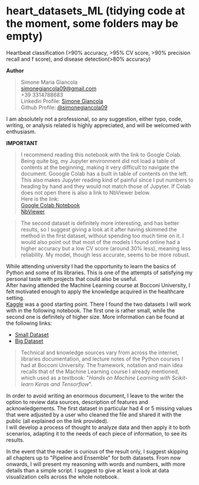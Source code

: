# heart_datasets_ML (tidying code at the moment, some folders may be empty)
Heartbeat classification (>90% accuracy, >95% CV score, >90% precision recall and f score), and disease detection(>80% accuracy) <br>


**Author** <br>
> Simone Maria Giancola <br>
simonegiancola09@gmail.com <br>
+39 3314788683 <br>
Linkedin Profile: [Simone Giancola](https://www.linkedin.com/in/simone-maria-giancola-011465173/) <br> 
Github Profile: [@simonegiancola09](https://github.com/simonegiancola09)

I am absolutely not a professional, so any suggestion, either typo, code, writing, or analysis related is highly appreciated, and will be welcomed with enthusiasm. <br>

**IMPORTANT**
> I recommend reading this notebook with the link to Google Colab. Being quite big, my Jupyter environment did not load a table of contents at the beginning, making it very difficult to navigate the document. Gooogle Colab has a built in table of contents on the left.  This also makes Jupyter reading kind of painful since I put numbers to heading by hand and they would not match those of Jupyter. If Colab does not open there is also a link to NbViewer below. <br>
Here is the link: <br> [Google Colab Notebook](https://colab.research.google.com/drive/1xP2SACZ2Kc0G7zUvOreoYbYLegiuCgbP?usp=sharing) <br>
[NbViewer](https://nbviewer.jupyter.org/github/simonegiancola09/heart_datasets_ML/blob/main/heart_disease.ipynb)

> The second dataset is definitely more interesting, and has better results, so I suggest giving a look at it after having skimmed the method in the first dataset, without spending too much time on it. I would also point out that most of the models I found online had a higher accuracy but a low CV score (around 30% less), meaning less reliability. My model, though less accurate, seems to be more robust. <br>

While attending university I had the opportunity to learn the basics of Python and some of its libraries. This is one of the attempts of satisfying my personal taste with projects that could also be useful. <br>
After having attended the Machine Learning course at Bocconi University, I felt motivated enough to apply the knowledge acquired in the healthcare setting. <br>
[Kaggle](https://www.kaggle.com/) was a good starting point. There I found the two datasets I will work with in the following notebook. The first one is rather small, while the second one is definitely of higher size. More information can be found at the following links: <br>
   * [Small Dataset](https://www.kaggle.com/cherngs/heart-disease-cleveland-uci) <br>
   * [Big Dataset](https://www.kaggle.com/shayanfazeli/heartbeat?select=mitbih_train.csv) <br>

> Technical and knowledge sources vary from across the internet, libraries documentation, and lecture notes of the Python courses I had at Bocconi University. The framework, notation and main idea recalls that of the Machine Learning course I already mentioned, which used as a textbook: "_Hands on Machine Learning with Scikit-learn Keras and Tensorflow_". <br>

In order to avoid writing an enormous document, I leave to the writer the option to review data sources, description of features and acknowledgements. The first dataset in particular had 4 or 5 missing values that were adjusted by a user who cleaned the file and shared it with the public (all explained on the link provided). <br>
I will develop a process of thought to analyze data and then apply it to both scenarios, adapting it to the needs of each piece of information, to see its results. <br> 

In the event that the reader is curious of the result only, I suggest skipping all chapters up to "Pipeline and Ensemble" for both datasets. From now onwards, I will present my reasoning with words and numbers, with more details than a simple script. I suggest to give at least a look at data visualization cells across the whole notebook.  <br>

